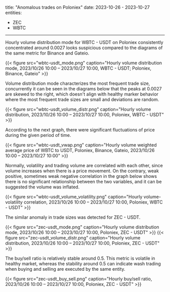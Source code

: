title: "Anomalous trades on Poloniex"
date: 2023-10-26 -  2023-10-27
entities:
  - ZEC
  - WBTC	
  
---


Hourly volume distribution mode for WBTC - USDT on Poloniex consistently concentrated around 0.0027 looks suspicious compared to the diagrams of the same metric for Binance and Gateio.

{{< figure src="wbtc-usdt_mode.png" caption="Hourly volume distribution mode, 2023/10/26 10:00 – 2023/10/27 10:00, WBTC - USDT; Poloniex, Binance, Gateio" >}}

Volume distribution mode characterizes the most frequent trade size, concurrently it can be seen in the diagrams below that the peaks at 0.0027 are skewed to the right,  which doesn't align with healthy marker behavior where the most frequent trade sizes are small and deviations are random.

{{< figure src="wbtc-usdt_volume_distr.png" caption="Hourly volume distribution, 2023/10/26 10:00 – 2023/10/27 10:00, Poloniex, WBTC - USDT" >}}

According to the next graph, there were significant fluctuations of price during the given period of time.

{{< figure src="wbtc-usdt_vwap.png" caption="Hourly volume weighted average price of WBTC to USDT, Poloniex, Binance, Gateio, 2023/10/26 10:00 – 2023/10/27 10:00" >}}

Normally, volatility and trading volume are correlated with each other, since volume increases when there is a price movement. On the contrary, weak positive, sometimes weak negative correlation in the graph below shows there is no significant relationship between the two variables, and it can be suggested the volume was inflated.

{{< figure src="wbtc-usdt_volume_volatility.png" caption="Hourly volume-volatility correlation, 2023/10/26 10:00 – 2023/10/27 10:00, Poloniex, WBTC - USDT" >}}

The similar anomaly in trade sizes was detected for ZEC - USDT.

{{< figure src="zec-usdt_mode.png" caption="Hourly volume distribution mode, 2023/10/26 10:00 – 2023/10/27 10:00, Poloniex, ZEC - USDT" >}}
{{< figure src="zec-usdt_volume_distr.png" caption="Hourly volume distribution, 2023/10/26 10:00 – 2023/10/27 10:00, Poloniex, ZEC - USDT" >}}

The buy/sell ratio is relatively stable around 0.5. This metric is volatile in healthy market, whereas the stability around 0.5 can indicate wash trading when buying and selling are executed by the same entity.

{{< figure src="zec-usdt_buy_sell.png" caption="Hourly buy/sell ratio, 2023/10/26 10:00 – 2023/10/27 10:00, Poloniex, ZEC - USDT" >}}